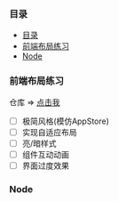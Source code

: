 ### 目录
- [目录](#目录)
- [前端布局练习](#前端布局练习)
- [Node](#node)

### 前端布局练习

仓库 => [点击我](https://github.com/Mposerial/CodeStudy)

- [ ] 极简风格(模仿AppStore)
- [ ] 实现自适应布局
- [ ] 亮/暗样式
- [ ] 组件互动动画
- [ ] 界面过度效果

### Node